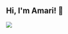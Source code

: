 ## Hi, I'm Amari! 👋

<a href="https://www.linkedin.com/in/amari-lewis"><img src="https://img.shields.io/badge/-LinkedIn-0072b1?&style=for-the-badge&logo=linkedin&logoColor=white" /></a>
